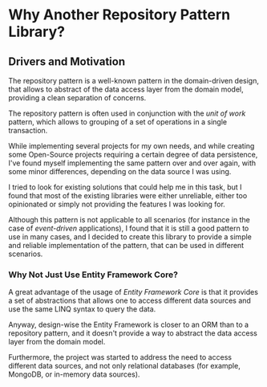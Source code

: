 # Why Another Repository Pattern Library?

## Drivers and Motivation

The repository pattern is a well-known pattern in the domain-driven design, that allows to abstract of the data access layer from the domain model, providing a clean separation of concerns.

The repository pattern is often used in conjunction with the _unit of work_ pattern, which allows to grouping of a set of operations in a single transaction.

While implementing several projects for my own needs, and while creating some Open-Source projects requiring a certain degree of data persistence, I've found myself implementing the same pattern over and over again, with some minor differences, depending on the data source I was using.

I tried to look for existing solutions that could help me in this task, but I found that most of the existing libraries were either unreliable, either too opinionated or simply not providing the features I was looking for.

Although this pattern is not applicable to all scenarios (for instance in the case of _event-driven_ applications), I found that it is still a good pattern to use in many cases, and I decided to create this library to provide a simple and reliable implementation of the pattern, that can be used in different scenarios.

### Why Not Just Use Entity Framework Core?

A great advantage of the usage of _Entity Framework Core_ is that it provides a set of abstractions that allows one to access different data sources and use the same LINQ syntax to query the data.

Anyway, design-wise the Entity Framework is closer to an ORM than to a repository pattern, and it doesn't provide a way to abstract the data access layer from the domain model.

Furthermore, the project was started to address the need to access different data sources, and not only relational databases (for example, MongoDB, or in-memory data sources).
